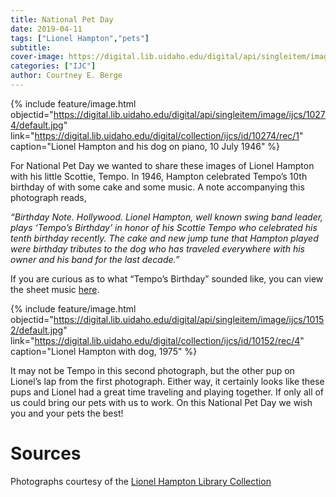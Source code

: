 ```yaml
---
title: National Pet Day
date: 2019-04-11
tags: ["Lionel Hampton","pets"]
subtitle: 
cover-image: https://digital.lib.uidaho.edu/digital/api/singleitem/image/ijcs/10274/default.jpg
categories: ["IJC"]
author: Courtney E. Berge
---
```


{% include feature/image.html objectid="https://digital.lib.uidaho.edu/digital/api/singleitem/image/ijcs/10274/default.jpg" link="https://digital.lib.uidaho.edu/digital/collection/ijcs/id/10274/rec/1" caption="Lionel Hampton and his dog on piano, 10 July 1946" %}

For National Pet Day we wanted to share these images of Lionel Hampton with his little Scottie, Tempo. In 1946, Hampton celebrated Tempo’s 10th birthday of with some cake and some music. A note accompanying this photograph reads, 

*“Birthday Note. Hollywood. Lionel Hampton, well known swing band leader, plays ‘Tempo’s Birthday’ in honor of his Scottie Tempo who celebrated his tenth birthday recently. The cake and new jump tune that Hampton played were birthday tributes to the dog who has traveled everywhere with his owner and his band for the last decade.”*

If you are curious as to what “Tempo’s Birthday” sounded like, you can view the sheet music [here](https://digital.lib.uidaho.edu/digital/collection/ijcs/id/20762).

{% include feature/image.html objectid="https://digital.lib.uidaho.edu/digital/api/singleitem/image/ijcs/10152/default.jpg" link="https://digital.lib.uidaho.edu/digital/collection/ijcs/id/10152/rec/4" caption="Lionel Hampton with dog, 1975" %}

It may not be Tempo in this second photograph, but the other pup on Lionel’s lap from the first photograph. Either way, it certainly looks like these pups and Lionel had a great time traveling and playing together. If only all of us could bring our pets with us to work. On this National Pet Day we wish you and your pets the best!

# Sources

Photographs courtesy of the [Lionel Hampton Library Collection](https://www.ijc.uidaho.edu/hampton_collection/)